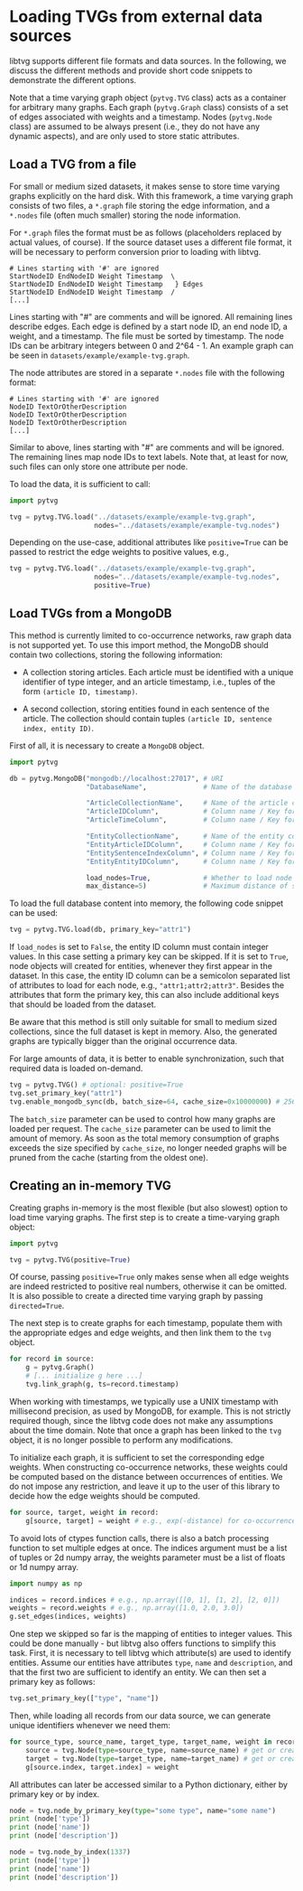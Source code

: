 Loading TVGs from external data sources
=======================================

libtvg supports different file formats and data sources. In the following, we
discuss the different methods and provide short code snippets to demonstrate
the different options.

Note that a time varying graph object (`pytvg.TVG` class) acts as a container
for arbitrary many graphs. Each graph (`pytvg.Graph` class) consists of a set
of edges associated with weights and a timestamp. Nodes (`pytvg.Node` class)
are assumed to be always present (i.e., they do not have any dynamic aspects),
and are only used to store static attributes.

## Load a TVG from a file

For small or medium sized datasets, it makes sense to store time varying graphs
explicitly on the hard disk. With this framework, a time varying graph consists
of two files, a `*.graph` file storing the edge information, and a `*.nodes`
file (often much smaller) storing the node information.

For `*.graph` files the format must be as follows (placeholders replaced by
actual values, of course). If the source dataset uses a different file format,
it will be necessary to perform conversion prior to loading with libtvg.

```
# Lines starting with '#' are ignored
StartNodeID EndNodeID Weight Timestamp  \
StartNodeID EndNodeID Weight Timestamp   } Edges
StartNodeID EndNodeID Weight Timestamp  /
[...]
```

Lines starting with "#" are comments and will be ignored. All remaining lines
describe edges. Each edge is defined by a start node ID, an end node ID, a
weight, and a timestamp. The file must be sorted by timestamp. The node IDs
can be arbitrary integers between 0 and 2^64 - 1. An example graph can be seen
in `datasets/example/example-tvg.graph`.

The node attributes are stored in a separate `*.nodes` file with the following
format:

```
# Lines starting with '#' are ignored
NodeID TextOrOtherDescription
NodeID TextOrOtherDescription
NodeID TextOrOtherDescription
[...]
```

Similar to above, lines starting with "#" are comments and will be ignored. The
remaining lines map node IDs to text labels. Note that, at least for now, such
files can only store one attribute per node.

To load the data, it is sufficient to call:

```python
import pytvg

tvg = pytvg.TVG.load("../datasets/example/example-tvg.graph",
                     nodes="../datasets/example/example-tvg.nodes")
```

Depending on the use-case, additional attributes like `positive=True` can be
passed to restrict the edge weights to positive values, e.g.,

```python
tvg = pytvg.TVG.load("../datasets/example/example-tvg.graph",
                     nodes="../datasets/example/example-tvg.nodes",
                     positive=True)
```

## Load TVGs from a MongoDB

This method is currently limited to co-occurrence networks, raw graph data is
not supported yet. To use this import method, the MongoDB should contain two
collections, storing the following information:

* A collection storing articles. Each article must be identified with a unique
identifier of type integer, and an article timestamp, i.e., tuples of the form
`(article ID, timestamp)`.

* A second collection, storing entities found in each sentence of the article.
The collection should contain tuples `(article ID, sentence index, entity ID)`.

First of all, it is necessary to create a `MongoDB` object.

```python
import pytvg

db = pytvg.MongoDB("mongodb://localhost:27017", # URI
                   "DatabaseName",              # Name of the database

                   "ArticleCollectionName",     # Name of the article collection
                   "ArticleIDColumn",           # Column name / Key for article ID
                   "ArticleTimeColumn",         # Column name / Key for article time

                   "EntityCollectionName",      # Name of the entity collection
                   "EntityArticleIDColumn",     # Column name / Key for article ID
                   "EntitySentenceIndexColumn", # Column name / Key for sentence index
                   "EntityEntityIDColumn",      # Column name / Key for entity ID

                   load_nodes=True,             # Whether to load node attributes
                   max_distance=5)              # Maximum distance of sentences
```

To load the full database content into memory, the following code snippet can
be used:

```python
tvg = pytvg.TVG.load(db, primary_key="attr1")
```

If `load_nodes` is set to `False`, the entity ID column must contain integer
values. In this case setting a primary key can be skipped. If it is set to
`True`, node objects will created for entities, whenever they first appear in
the dataset. In this case, the entity ID column can be a semicolon separated
list of attributes to load for each node, e.g., `"attr1;attr2;attr3"`. Besides
the attributes that form the primary key, this can also include additional
keys that should be loaded from the dataset.

Be aware that this method is still only suitable for small to medium sized
collections, since the full dataset is kept in memory. Also, the generated
graphs are typically bigger than the original occurrence data.

For large amounts of data, it is better to enable synchronization, such that
required data is loaded on-demand.

```python
tvg = pytvg.TVG() # optional: positive=True
tvg.set_primary_key("attr1")
tvg.enable_mongodb_sync(db, batch_size=64, cache_size=0x10000000) # 256 MB
```

The `batch_size` parameter can be used to control how many graphs are loaded per
request. The `cache_size` parameter can be used to limit the amount of memory.
As soon as the total memory consumption of graphs exceeds the size specified by
`cache_size`, no longer needed graphs will be pruned from the cache (starting
from the oldest one).

## Creating an in-memory TVG

Creating graphs in-memory is the most flexible (but also slowest) option to
load time varying graphs. The first step is to create a time-varying graph
object:

```python
import pytvg

tvg = pytvg.TVG(positive=True)
```

Of course, passing `positive=True` only makes sense when all edge weights are
indeed restricted to positive real numbers, otherwise it can be omitted. It is
also possible to create a directed time varying graph by passing
`directed=True`.

The next step is to create graphs for each timestamp, populate them with the
appropriate edges and edge weights, and then link them to the `tvg` object.

```python
for record in source:
    g = pytvg.Graph()
    # [... initialize g here ...]
    tvg.link_graph(g, ts=record.timestamp)
```

When working with timestamps, we typically use a UNIX timestamp with
millisecond precision, as used by MongoDB, for example. This is not strictly
required though, since the libtvg code does not make any assumptions about the
time domain. Note that once a graph has been linked to the `tvg` object, it is
no longer possible to perform any modifications.

To initialize each graph, it is sufficient to set the corresponding edge
weights. When constructing co-occurrence networks, these weights could be
computed based on the distance between occurrences of entities. We do not impose
any restriction, and leave it up to the user of this library to decide how the
edge weights should be computed.

```python
for source, target, weight in record:
    g[source, target] = weight # e.g., exp(-distance) for co-occurrence networks
```

To avoid lots of ctypes function calls, there is also a batch processing
function to set multiple edges at once. The indices argument must be a list of
tuples or 2d numpy array, the weights parameter must be a list of floats or 1d
numpy array.

```python
import numpy as np

indices = record.indices # e.g., np.array([[0, 1], [1, 2], [2, 0]])
weights = record.weights # e.g., np.array([1.0, 2.0, 3.0])
g.set_edges(indices, weights)
```

One step we skipped so far is the mapping of entities to integer values. This
could be done manually - but libtvg also offers functions to simplify this
task. First, it is necessary to tell libtvg which attribute(s) are used to
identify entities. Assume our entities have attributes `type`, `name` and
`description`, and that the first two are sufficient to identify an entity. We
can then set a primary key as follows:

```python
tvg.set_primary_key(["type", "name"])
```

Then, while loading all records from our data source, we can generate unique
identifiers whenever we need them:

```python
for source_type, source_name, target_type, target_name, weight in record:
    source = tvg.Node(type=source_type, name=source_name) # get or create identifier
    target = tvg.Node(type=target_type, name=target_name) # get or create identifier
    g[source.index, target.index] = weight
```

All attributes can later be accessed similar to a Python dictionary, either by
primary key or by index.

```python
node = tvg.node_by_primary_key(type="some type", name="some name")
print (node['type'])
print (node['name'])
print (node['description'])

node = tvg.node_by_index(1337)
print (node['type'])
print (node['name'])
print (node['description'])
```
